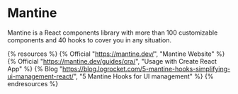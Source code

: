 # Mantine

Mantine is a React components library with more than 100 customizable components and 40 hooks to cover you in any situation.

{% resources %}
  {% Official "https://mantine.dev/", "Mantine Website" %}
  {% Official "https://mantine.dev/guides/cra/", "Usage with Create React App" %}
  {% Blog "https://blog.logrocket.com/5-mantine-hooks-simplifying-ui-management-react/", "5 Mantine Hooks for UI management" %}
{% endresources %}
